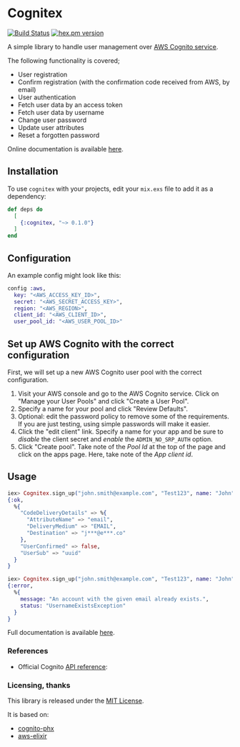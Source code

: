 # Cognitex
[![Build Status](https://travis-ci.org/Skoda091/cognitex.svg?branch=master)](https://travis-ci.org/Skoda091/cognitex)
[![hex.pm version](https://img.shields.io/badge/hex-v0.1.0-blue.svg)](https://hex.pm/packages/cognitex)

A simple library to handle user management over [AWS Cognito service](https://aws.amazon.com/cognito/).

The following functionality is covered;

* User registration
* Confirm registration (with the confirmation code received from AWS, by email)
* User authentication
* Fetch user data by an access token
* Fetch user data by username
* Change user password
* Update user attributes
* Reset a forgotten password

Online documentation is available [here](https://hexdocs.pm/cognitex/0.1.0/api-reference.html).

## Installation

To use `cognitex` with your projects, edit your `mix.exs` file to add it as a dependency:

```elixir
def deps do
  [
    {:cognitex, "~> 0.1.0"}
  ]
end
```

## Configuration

An example config might look like this:

```elixir
config :aws,
  key: "<AWS_ACCESS_KEY_ID>",
  secret: "<AWS_SECRET_ACCESS_KEY>",
  region: "<AWS_REGION>",
  client_id: "<AWS_CLIENT_ID>",
  user_pool_id: "<AWS_USER_POOL_ID>"
```

## Set up AWS Cognito with the correct configuration
First, we will set up a new AWS Cognito user pool with the correct configuration.

1. Visit your AWS console and go to the AWS Cognito service. Click on "Manage your User Pools" and click "Create a User Pool".
2. Specify a name for your pool and click "Review Defaults".
3. Optional: edit the password policy to remove some of the requirements. If you are just testing, using simple passwords will make it easier.
4. Click the "edit client" link. Specify a name for your app and be sure to *disable* the client secret and *enable* the `ADMIN_NO_SRP_AUTH` option.
5. Click "Create pool". Take note of the *Pool Id* at the top of the page and click on the apps page. Here, take note of the *App client id*.

## Usage

```elixir
iex> Cognitex.sign_up("john.smith@example.com", "Test123", name: "John", family_name: "Smith")
{:ok,
  %{
    "CodeDeliveryDetails" => %{
      "AttributeName" => "email",
      "DeliveryMedium" => "EMAIL",
      "Destination" => "j***@e***.co"
    },
    "UserConfirmed" => false,
    "UserSub" => "uuid"
  }
}

iex> Cognitex.sign_up("john.smith@example.com", "Test123", name: "John", family_name: "Smith")
{:error,
  %{
    message: "An account with the given email already exists.",
    status: "UsernameExistsException"
  }
}
```

Full documentation is available [here](https://hexdocs.pm/cognitex/0.1.0/api-reference.html).

### References

* Official Cognito [API reference](http://docs.aws.amazon.com/cognitoidentity/latest/APIReference/Welcome.html):

### Licensing, thanks

This library is released under the [MIT License](https://opensource.org/licenses/MIT).

It is based on:
* [cognito-phx](https://gitlab.com/azohra/cognito-phx/)
* [aws-elixir](https://github.com/aws-beam/aws-elixir)

